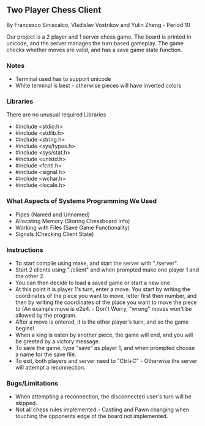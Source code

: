 ## Two Player Chess Client
By Francesco Siniscalco, Vladislav Vostrikov and Yulin Zheng - Period 10

Our project is a 2 player and 1 server chess game. The board is printed in unicode, and the server manages the turn based gameplay. The game checks whether moves are valid, and has a save game state function.

### Notes
- Terminal used has to support unicode
- White terminal is best - otherwise pieces will have inverted colors

### Libraries
There are no unusual required Libraries

- #include <stdio.h>
- #include <stdlib.h>
- #include <string.h>
- #include <sys/types.h>
- #include <sys/stat.h>
- #include <unistd.h>
- #include <fcntl.h>
- #include <signal.h>
- #include <wchar.h>
- #include <locale.h>

### What Aspects of Systems Programming We Used
- Pipes (Named and Unnamed)
- Allocating Memory (Storing Chessboard Info)
- Working with Files (Save Game Functionality)
- Signals (Checking Client State)

### Instructions
- To start compile using make, and start the server with "./server".
- Start 2 clients using "./client" and when prompted make one player 1 and the other 2.
- You can then decide to load a saved game or start a new one
- At this point it is player 1's turn, enter a move. You start by writing the coordinates of the piece you want to move, letter first then number, and then by writing the coordinates of the place you want to move the piece to (An example move is e2e4. - Don't Worry, "wrong" moves won't be allowed by the program.
- After a move is entered, it is the other player's turn, and so the game begins!
- When a king is eaten by another piece, the game will end, and you will be greeted by a victory message.
- To save the game, type "save" as player 1, and when prompted choose a name for the save file.
- To exit, both players and server need to "Ctrl+C" - Otherwise the server will attempt a reconnection.


### Bugs/Limitations
- When attempting a reconnection, the disconnected user's turn will be skipped.
- Not all chess rules implemented - Castling and Pawn changing when touching the opponents edge of the board not implemented.
